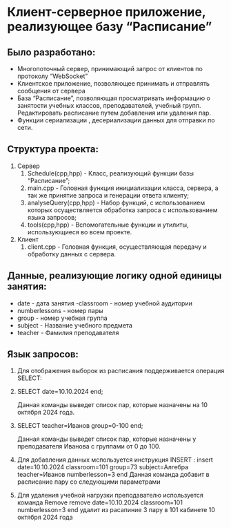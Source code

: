 # Клиент-серверное приложение, реализующее базу “Расписание”

## Было разработано:

- Многопоточный сервер, принимающий запрос от клиентов по протоколу “WebSocket”
- Клиентское приложение, позволяющее принимать и отправлять сообщения от сервера
- База “Расписание”, позволяющая просматривать информацию о занятости учебных классов, преподавателей, учебный групп. Редактировать расписание путем добавления или удаления пар. 
- Функции сериализации , десериализации данных для отправки по сети.

## Структура проекта:

1. Сервер
    1. Schedule(cpp,hpp) - Класс, реализующий функции базы “Расписание”;
    2. main.cpp - Головная функция инициализации класса, сервера, а так же принятие запроса и генерации ответа клиенту;
    3. analyseQuery(cpp,hpp) - Набор функций, с использованием которых осуществляется обработка запроса с использованием языка запросов;
    4. tools(cpp,hpp) - Вспомогательные функции и утилиты, использующиеся во всем проекте. 
2. Клиент
    1. client.cpp - Головная функция, осуществляющая передачу и обработку данных с сервера.

## Данные, реализующие логику одной единицы занятия:
- date - дата занятия
-classroom - номер учебной аудитории
- numberlessons - номер пары 
- group - номер учебная группа 
-  subject - Название учебного предмета 
- teacher - Фамилия преподавателя 

## Язык запросов:

1. Для отображения выборок из расписания  поддерживается операция SELECT:
    
1. SELECT date=10.10.2024 end;
        
    Данная команды выведет список пар, которые назначены на 10 октября 2024 года.

2. SELECT teacher=Иванов group=0-100 end;
        
    Данная команды выведет список пар, которые назначены у преподавателя Иванова с группами от 0 до 100.
    
3. Для добавления данных мспользуется инструкция INSERT :
          insert date=10.10.2024 classroom=101 group=73 subject=Алгебра teacher=Иванов numberlesson=3 end
   Данная команда добавит в расписание пару со следующими параметрами
    
    
4. Для удаления учебной нагрузки преподавателю используется команда  Remove
remove date=10.10.2024 classroom=101 numberlesson=3 end
удалит из расапиние 3 пару в 101 кабинете 10 октября 2024 года
